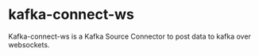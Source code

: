 # kafka-connect-ws

Kafka-connect-ws is a Kafka Source Connector to post data to kafka over websockets.

 